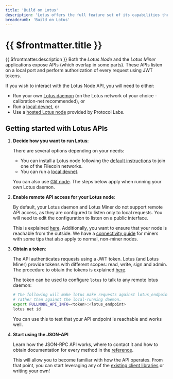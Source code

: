 ```yaml
---
title: 'Build on Lotus'
description: 'Lotus offers the full feature set of its capabilities through a comprehensive JSON-RPC API.'
breadcrumb: 'Build on Lotus'
---
```


# {{ $frontmatter.title }}

{{ $frontmatter.description }} Both the _Lotus Node_ and the _Lotus Miner_ applications expose APIs (which overlap in some parts). These APIs listen on a local port and perform authorization of every request using JWT tokens.

If you wish to interact with the Lotus Node API, you will need to either:

- Run your own [Lotus daemon](../../store/lotus/README.md) (on the Lotus network of your choice - calibration-net recommended), or
- Run a [local devnet](../local-devnet.md), or
- Use a [hosted Lotus node](../hosted-lotus.md) provided by Protocol Labs.

## Getting started with Lotus APIs

1. **Decide how you want to run Lotus**:

   There are several options depending on your needs:

   - You can install a Lotus node following the [default instructions](../../get-started/lotus/installation.md) to join one of the Filecoin networks.
   - You can run a [local devnet](../local-devnet.md).

   You can also use [Glif node](../hosted-lotus.md). The steps below apply when running your own Lotus daemon.

1. **Enable remote API access for your Lotus node**:

   By default, your Lotus daemon and Lotus Miner do not support remote API access, as they are configured to listen only to local requests. You will need to edit the configuration to listen on a public interface.

   This is explained [here](enable-remote-api-access.md). Additionally, you want to ensure that your node is reachable from the outside. We have a [connectivity guide](https://docs.filecoin.io/mine/lotus/connectivity/) for miners with some tips that also apply to normal, non-miner nodes.

1. **Obtain a token**:

   The API authenticates requests using a JWT token. Lotus (and Lotus Miner) provide tokens with different scopes: read, write, sign and admin. The procedure to obtain the tokens is explained [here](api-tokens.md).

   The token can be used to configure `lotus` to talk to any remote lotus daemon:

   ```sh
   # The following will make lotus make requests against lotus_endpoint,
   # rather than against the local-running daemon.
   export FULLNODE_API_INFO=<token>:<lotus_endpoint>
   lotus net id
   ```

   You can use this to test that your API endpoint is reachable and works well.

1. **Start using the JSON-API**

   Learn how the JSON-RPC API works, where to contact it and how to obtain documentation for every method in the [reference](../../reference/lotus-api.md).

   This will allow you to become familiar with how the API operates. From that point, you can start leveraging any of the [existing client libraries](api-client-libraries.md) or writing your own!
